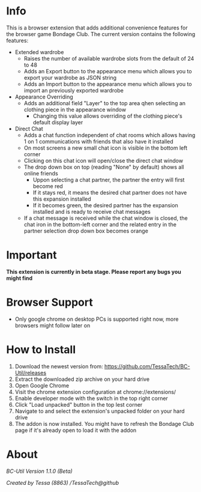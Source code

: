 # Info
This is a browser extension that adds additional convenience features for the browser game Bondage Club.
The current version contains the following features:
- Extended wardrobe
	- Raises the number of available wardrobe slots from the default of 24 to 48
	- Adds an Export button to the appearance menu which allows you to export your wardrobe as JSON string
	- Adds an Import button to the appearance menu which allows you to import an previously exported wardrobe
- Appearance Overriding
	- Adds an additional field "Layer" to the top area qhen selecting an clothing piece in the appearance window 
		- Changing this value allows overriding of the clothing piece's default display layer
- Direct Chat
	- Adds a chat function independent of chat rooms which allows having 1 on 1 communications with friends that also have it installed
	- On most screens a new small chat icon is visible in the bottom left corner
	- Clicking on this chat icon will open/close the direct chat window
	- The drop down box on top (reading "None" by default) shows all online friends
		- Uppon selecting a chat partner, the partner the entry will first become red
		- If it stays red, it means the desired chat partner does not have this expansion installed
		- If it becomes green, the desired partner has the expansion installed and is ready to receive chat messages
	- If a chat message is received while the chat window is closed, the chat iron in the bottom-left corner and the related entry in the partner selection drop down box becomes orange

# Important
**This extension is currently in beta stage. Please report any bugs you might find**

# Browser Support
- Only google chrome on desktop PCs is supported right now, more browsers might follow later on

# How to Install
1. Download the newest version from: https://github.com/TessaTech/BC-Util/releases
2. Extract the downloaded zip archive on your hard drive
3. Open Google Chrome
4. Visit the chrome extension configuration at chrome://extensions/
5. Enable developer mode with the switch in the top right corner
6. Click "Load unpacked" button in the top lest corner
7. Navigate to and select the extension's unpacked folder on your hard drive
8. The addon is now installed. You might have to refresh the Bondage Club page if it's already open to load it with the addon

# About
_BC-Util Version 1.1.0 (Beta)_

_Created by Tessa (8863) /TessaTech@github_